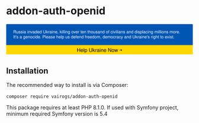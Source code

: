 # addon-auth-openid

[![Stand With Ukraine](https://raw.githubusercontent.com/vshymanskyy/StandWithUkraine/main/banner2-direct.svg)](https://vshymanskyy.github.io/StandWithUkraine)

Installation
------------

The recommended way to install is via Composer:

```
composer require vairogs/addon-auth-openid
```

This package requires at least PHP 8.1.0. If used with Symfony project, minimum required Symfony version is 5.4
